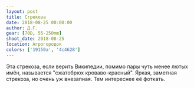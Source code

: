 ```yaml
---
layout: post
title: Стрекоза
date: 2018-08-25 00:00:00
author: Д.Г.
gear: [70D, 55-250mm]
shoot_date: 2018-08-25
location: Агрогородок
colors: ['19150a', '4c4628']
---
```

Эта стрекоза, если верить Википедии, помимо пары чуть менее лютых имён, называется "сжатобрюх кроваво-красный". Яркая, заметная стрекоза, но очень уж внезапная. Тем интереснее её фоткать.
